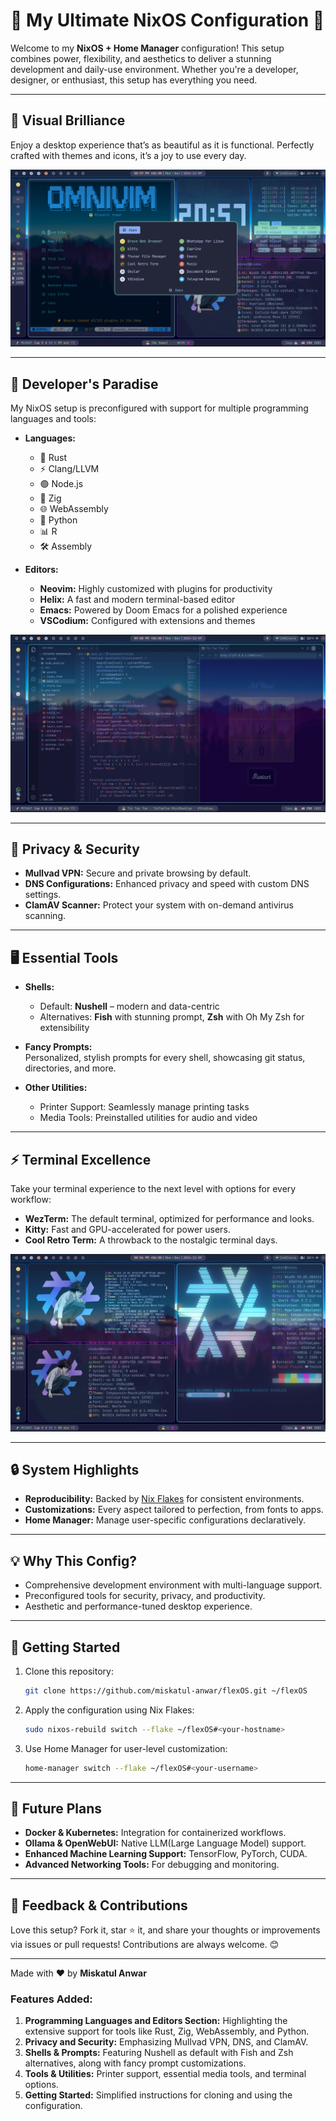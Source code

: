 # 🚀 My Ultimate NixOS Configuration 🚀

Welcome to my **NixOS + Home Manager** configuration! This setup combines power, flexibility, and aesthetics to deliver a stunning development and daily-use environment. Whether you're a developer, designer, or enthusiast, this setup has everything you need.

---

## 🎨 Visual Brilliance

Enjoy a desktop experience that’s as beautiful as it is functional. Perfectly crafted with themes and icons, it’s a joy to use every day.

![Aesthetic Design](images/promo4.png)

---

## 🔧 Developer's Paradise

My NixOS setup is preconfigured with support for multiple programming languages and tools:

- **Languages:**

  - 🦀 Rust
  - ⚡ Clang/LLVM
  - 🟢 Node.js
  - 🔷 Zig
  - 🌐 WebAssembly
  - 🐍 Python
  - 📊 R
  - 🛠️ Assembly

- **Editors:**
  - **Neovim:** Highly customized with plugins for productivity
  - **Helix:** A fast and modern terminal-based editor
  - **Emacs:** Powered by Doom Emacs for a polished experience
  - **VSCodium:** Configured with extensions and themes

![VSCodium Setup](images/promo5.png)

---

## 🔐 Privacy & Security

- **Mullvad VPN:** Secure and private browsing by default.
- **DNS Configurations:** Enhanced privacy and speed with custom DNS settings.
- **ClamAV Scanner:** Protect your system with on-demand antivirus scanning.

---

## 🖥️ Essential Tools

- **Shells:**

  - Default: **Nushell** – modern and data-centric
  - Alternatives: **Fish** with stunning prompt, **Zsh** with Oh My Zsh for extensibility

- **Fancy Prompts:**  
  Personalized, stylish prompts for every shell, showcasing git status, directories, and more.

- **Other Utilities:**
  - Printer Support: Seamlessly manage printing tasks
  - Media Tools: Preinstalled utilities for audio and video

---

## ⚡ Terminal Excellence

Take your terminal experience to the next level with options for every workflow:

- **WezTerm:** The default terminal, optimized for performance and looks.
- **Kitty:** Fast and GPU-accelerated for power users.
- **Cool Retro Term:** A throwback to the nostalgic terminal days.

![Terminal Showcase](images/promo3.png)

---

## 🔒 System Highlights

- **Reproducibility:** Backed by [Nix Flakes](https://nixos.org/manual/nix/unstable/command-ref/new-cli/#flakes) for consistent environments.
- **Customizations:** Every aspect tailored to perfection, from fonts to apps.
- **Home Manager:** Manage user-specific configurations declaratively.

---

## 💡 Why This Config?

- Comprehensive development environment with multi-language support.
- Preconfigured tools for security, privacy, and productivity.
- Aesthetic and performance-tuned desktop experience.

---

## 🚀 Getting Started

1. Clone this repository:

   ```bash
   git clone https://github.com/miskatul-anwar/flexOS.git ~/flexOS
   ```

2. Apply the configuration using Nix Flakes:
   ```bash
   sudo nixos-rebuild switch --flake ~/flexOS#<your-hostname>
   ```
3. Use Home Manager for user-level customization:
   ```bash
   home-manager switch --flake ~/flexOS#<your-username>
   ```

---

## 📜 Future Plans

- **Docker & Kubernetes:** Integration for containerized workflows.
- **Ollama & OpenWebUI:** Native LLM(Large Language Model) support.
- **Enhanced Machine Learning Support:** TensorFlow, PyTorch, CUDA.
- **Advanced Networking Tools:** For debugging and monitoring.

---

## 💬 Feedback & Contributions

Love this setup? Fork it, star ⭐ it, and share your thoughts or improvements via issues or pull requests! Contributions are always welcome. 😊

---

Made with ❤️ by **Miskatul Anwar**

### Features Added:

1. **Programming Languages and Editors Section:** Highlighting the extensive support for tools like Rust, Zig, WebAssembly, and Python.
2. **Privacy and Security:** Emphasizing Mullvad VPN, DNS, and ClamAV.
3. **Shells & Prompts:** Featuring Nushell as default with Fish and Zsh alternatives, along with fancy prompt customizations.
4. **Tools & Utilities:** Printer support, essential media tools, and terminal options.
5. **Getting Started:** Simplified instructions for cloning and using the configuration.
